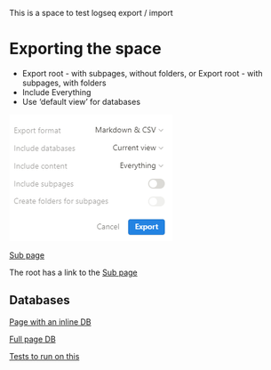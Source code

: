 This is a space to test logseq export / import

# Exporting the space

- Export root - with subpages, without folders, or 
Export root - with subpages, with folders
- Include Everything
- Use ‘default view’ for databases

![Untitled](./Untitled.png)

[Sub page](<./Root Page to Export to Logseq/Sub page.md>)

The root has a link to the [Sub page](<./Root Page to Export to Logseq/Sub page.md>) 

## Databases

[Page with an inline DB](<./Root Page to Export to Logseq/Page with an inline DB.md>)

[Full page DB](<./Full page DB 19accaea7a6c42b1b569ca637746ba4b.csv>)

[Tests to run on this](<./Root Page to Export to Logseq/Tests to run on this.md>)